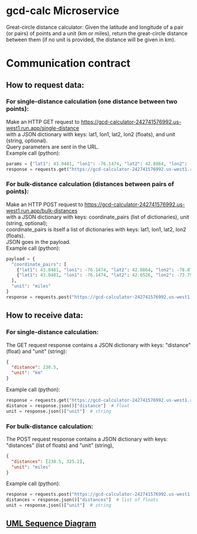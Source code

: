 # gcd-calc Microservice
Great-circle distance calculator:
Given the latitude and longitude of a pair (or pairs) of points and a unit (km or miles),
return the great-circle distance between them
(if no unit is provided, the distance will be given in km).

# Communication contract
## How to request data:
### For single-distance calculation (one distance between two points):
Make an HTTP GET request to https://gcd-calculator-242741576992.us-west1.run.app/single-distance
<br>with a JSON dictionary with keys: lat1, lon1, lat2, lon2 (floats), and unit (string, optional).
<br>Query parameters are sent in the URL.
<br>Example call (python):

```python
params = {"lat1": 43.0481, "lon1": -76.1474, "lat2": 42.8864, "lon2": -78.8784, "unit": "km"}
response = requests.get("https://gcd-calculator-242741576992.us-west1.run.app/single-distance", params=params)
```

### For bulk-distance calculation (distances between pairs of points):
Make an HTTP POST request to https://gcd-calculator-242741576992.us-west1.run.app/bulk-distances
<br>with a JSON dictionary with keys: coordinate_pairs (list of dictionaries), unit (string, optional);
<br>coordinate_pairs is itself a list of dictionaries with keys: lat1, lon1, lat2, lon2 (floats).
<br>JSON goes in the payload.
<br>Example call (python):

```python
payload = {
  "coordinate_pairs": [
    {"lat1": 43.0481, "lon1": -76.1474, "lat2": 42.8864, "lon2": -78.8784},
    {"lat1": 43.0481, "lon1": -76.1474, "lat2": 42.6526, "lon2": -73.7562}
  ],
  "unit": "miles"
}
response = requests.post("https://gcd-calculator-242741576992.us-west1.run.app/bulk-distances", json=payload)
```
  
## How to receive data:
### For single-distance calculation:
The GET request response contains a JSON dictionary with keys: "distance" (float) and "unit" (string):

```json
{
  "distance": 238.5,
  "unit": "km"
}
```

Example call (python):

```python
response = requests.get("https://gcd-calculator-242741576992.us-west1.run.app/single-distance", params=params)
distance = response.json()["distance"]  # float
unit = response.json()["unit"]  # string
```
  
### For bulk-distance calculation:
The POST request response contains a JSON dictionary with keys: "distances" (list of floats) and "unit" (string),

```json
{
  "distances": [238.5, 325.2],
  "unit": "miles"
}
```

Example call (python):

```python
response = requests.post("https://gcd-calculator-242741576992.us-west1.run.app/bulk-distances", json=params)
distances = response.json()["distances"]  # list of floats
unit = response.json()["unit"]  # string
```

## [UML Sequence Diagram](/trianaj_cs361_A8_uml.png)

